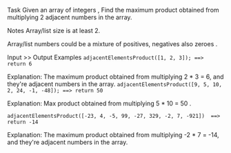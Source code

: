 Task
Given an array of integers , Find the maximum product obtained from multiplying 2 adjacent numbers in the array.

Notes
Array/list size is at least 2.

Array/list numbers could be a mixture of positives, negatives also zeroes .

Input >> Output Examples
`adjacentElementsProduct([1, 2, 3]); ==> return 6`

Explanation:
The maximum product obtained from multiplying 2 * 3 = 6, and they're adjacent numbers in the array.
`adjacentElementsProduct([9, 5, 10, 2, 24, -1, -48]); ==> return 50`

Explanation:
Max product obtained from multiplying 5 * 10 = 50 .

`adjacentElementsProduct([-23, 4, -5, 99, -27, 329, -2, 7, -921])  ==>  return -14`

Explanation:
The maximum product obtained from multiplying -2 * 7 = -14, and they're adjacent numbers in the array.